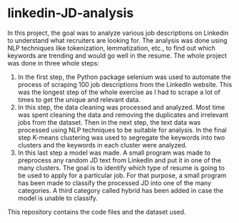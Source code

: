 # linkedin-JD-analysis
In this project, the goal was to analyze various job descriptions on Linkedin to understand what recruiters are looking for. The analysis was done using NLP techniques like tokenization, lemmatization, etc., to find out which keywords are trending and would go well in the resume. The whole project was done in three whole steps: 
1. In the first step, the Python package selenium was used to automate the process of scraping 100 job descriptions from the LinkedIn website. This was the longest step of the whole exercise  as I had to scrape a lot of times to get the unique and relevant data.
2. In this step, the data cleaning was processed and analyzed. Most time was spent cleaning the data and removing the duplicates and irrelevant jobs from the dataset. Then in the next step, the text data was processed using NLP techniques to be suitable for analysis. In the final step K-means clustering was used to segregate the keywords into two clusters and the keywords in each cluster were analyzed.
3. In this last step a model was made. A small program was made to preprocess any random JD text from LinkedIn and put it in one of the many clusters. The goal is to identify which type of resume is going to be used to apply for a particular job. For that purpose, a small program has been made to classify the processed JD into one of the many categories. A third category called hybrid has been added in case the model is unable to classify.

 This repository contains the code files and the dataset used. 
